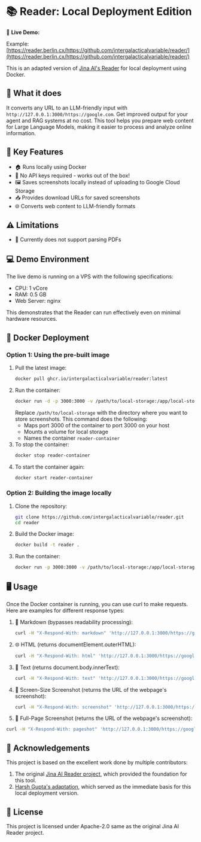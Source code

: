# 📚 Reader: Local Deployment Edition

🌟 **Live Demo:** 

Example: [https://reader.berlin.cx/https://github.com/intergalacticalvariable/reader/](https://reader.berlin.cx/https://github.com/intergalacticalvariable/reader/)

This is an adapted version of [Jina AI's Reader](https://github.com/jina-ai/reader) for local deployment using Docker. 

## 🎯 What it does
It converts any URL to an LLM-friendly input with `http://127.0.0.1:3000/https://google.com`. Get improved output for your agent and RAG systems at no cost. This tool helps you prepare web content for Large Language Models, making it easier to process and analyze online information.

## 🚀 Key Features
- 🏠 Runs locally using Docker
- 🔑 No API keys required - works out of the box!
- 🖼️ Saves screenshots locally instead of uploading to Google Cloud Storage
- 📥 Provides download URLs for saved screenshots
- 🌐 Converts web content to LLM-friendly formats

## ⚠️ Limitations
- 📄 Currently does not support parsing PDFs

## 💻 Demo Environment
The live demo is running on a VPS with the following specifications:
- CPU: 1 vCore
- RAM: 0.5 GB
- Web Server: nginx

This demonstrates that the Reader can run effectively even on minimal hardware resources.
## 🐳 Docker Deployment

### Option 1: Using the pre-built image
1. Pull the latest image:
   ```bash
   docker pull ghcr.io/intergalacticalvariable/reader:latest
   ```
2. Run the container:
   ```bash
   docker run -d -p 3000:3000 -v /path/to/local-storage:/app/local-storage --name reader-container ghcr.io/intergalacticalvariable/reader:latest
   ```
   Replace `/path/to/local-storage` with the directory where you want to store screenshots.
   This command does the following:
   - Maps port 3000 of the container to port 3000 on your host
   - Mounts a volume for local storage
   - Names the container `reader-container`
3. To stop the container:
   ```bash
   docker stop reader-container
   ```
4. To start the container again:
   ```bash
   docker start reader-container
   ```

### Option 2: Building the image locally
1. Clone the repository:
   ```bash
   git clone https://github.com/intergalacticalvariable/reader.git
   cd reader
   ```
2. Build the Docker image:
   ```bash
   docker build -t reader .
   ```
3. Run the container:
   ```bash
   docker run -p 3000:3000 -v /path/to/local-storage:/app/local-storage reader
   ```

## 🖥️ Usage
Once the Docker container is running, you can use curl to make requests. Here are examples for different response types:

1. 📝 Markdown (bypasses readability processing):
   ```bash
   curl -H "X-Respond-With: markdown" 'http://127.0.0.1:3000/https://google.com'
   ```

2. 🌐 HTML (returns documentElement.outerHTML):
   ```bash
   curl -H "X-Respond-With: html" 'http://127.0.0.1:3000/https://google.com'
   ```

3. 📄 Text (returns document.body.innerText):
   ```bash
   curl -H "X-Respond-With: text" 'http://127.0.0.1:3000/https://google.com'
   ```

4. 📸 Screen-Size Screenshot (returns the URL of the webpage's screenshot):
   ```bash
   curl -H "X-Respond-With: screenshot" 'http://127.0.0.1:3000/https://google.com'
   ```

5.  📸 Full-Page Screenshot (returns the URL of the webpage's screenshot):
   ```bash
   curl -H "X-Respond-With: pageshot" 'http://127.0.0.1:3000/https://google.com'
   ```

## 🙏 Acknowledgements
This project is based on the excellent work done by multiple contributors:
1. The original [Jina AI Reader project](https://github.com/jina-ai/reader), which provided the foundation for this tool.
2. [Harsh Gupta's adaptation](https://github.com/hargup/reader), which served as the immediate basis for this local deployment version.

## 📜 License
This project is licensed under Apache-2.0 same as the original Jina AI Reader project.

